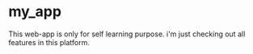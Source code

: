 # my_app

This web-app is only for self learning purpose.
i'm just checking out all features in this platform.
